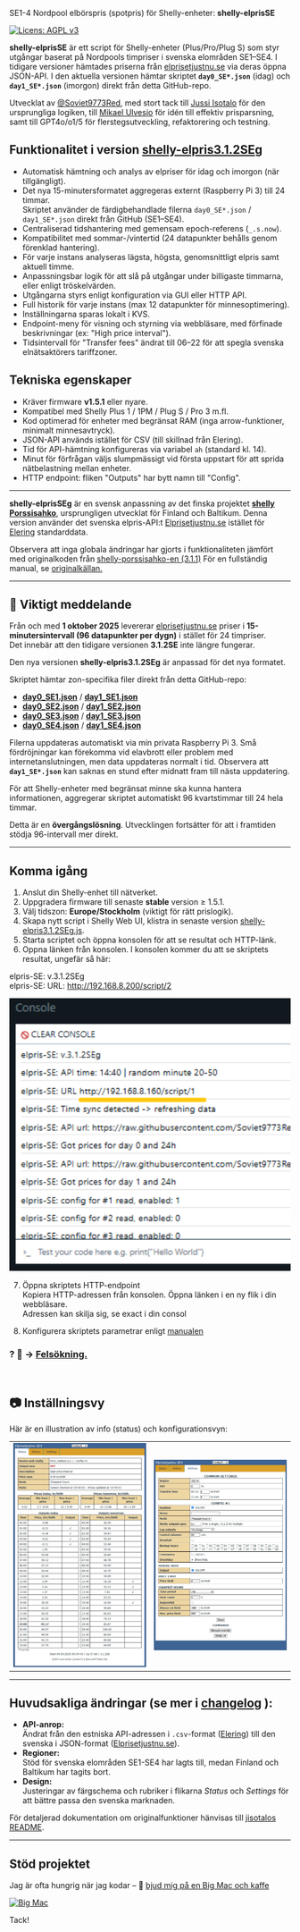 SE1-4 Nordpool elbörspris (spotpris) för Shelly-enheter: **shelly-elprisSE**

[![Licens: AGPL v3](https://img.shields.io/badge/Licens-AGPL%20v3-blue.svg)](https://www.gnu.org/licenses/agpl-3.0)

**shelly-elprisSE** är ett script för Shelly-enheter (Plus/Pro/Plug S) som styr utgångar baserat på Nordpools timpriser i svenska elområden SE1–SE4. I tidigare versioner hämtades priserna från [elprisetjustnu.se](https://www.elprisetjustnu.se/) via deras öppna JSON-API. I den aktuella versionen hämtar skriptet **`day0_SE*.json`** (idag) och **`day1_SE*.json`** (imorgon) direkt från detta GitHub-repo.

Utvecklat av [@Soviet9773Red](https://github.com/Soviet9773Red), med stort tack till [Jussi Isotalo](https://github.com/jisotalo) för den ursprungliga logiken, till [Mikael Ulvesjo](https://github.com/MikaelUlvesjo) för idén till effektiv prisparsning, samt till GPT4o/o1/5 för flerstegsutveckling, refaktorering och testning.

## Funktionalitet i version [shelly-elpris3.1.2SEg](https://github.com/Soviet9773Red/shelly-elprisSE/blob/main/shelly-elpris3.1.2SEg.js)
- Automatisk hämtning och analys av elpriser för idag och imorgon (när tillgängligt).
- Det nya 15-minutersformatet aggregeras externt (Raspberry Pi 3) till 24 timmar.  
  Skriptet använder de färdigbehandlade filerna `day0_SE*.json` / `day1_SE*.json` direkt från GitHub (SE1–SE4).
- Centraliserad tidshantering med gemensam epoch-referens (`_.s.now`).
- Kompatibilitet med sommar-/vintertid (24 datapunkter behålls genom förenklad hantering).
- För varje instans analyseras lägsta, högsta, genomsnittligt elpris samt aktuell timme.
- Anpassningsbar logik för att slå på utgångar under billigaste timmarna, eller enligt tröskelvärden.
- Utgångarna styrs enligt konfiguration via GUI eller HTTP API.
- Full historik för varje instans (max 12 datapunkter för minnesoptimering).
- Inställningarna sparas lokalt i KVS.
- Endpoint-meny för visning och styrning via webbläsare, med förfinade beskrivningar (ex: "High price interval").
- Tidsintervall för "Transfer fees" ändrat till 06–22 för att spegla svenska elnätsaktörers tariffzoner.


## Tekniska egenskaper
- Kräver firmware **v1.5.1** eller nyare.
- Kompatibel med Shelly Plus 1 / 1PM / Plug S / Pro 3 m.fl.
- Kod optimerad för enheter med begränsat RAM (inga arrow-funktioner, minimalt minnesavtryck).
- JSON-API används istället för CSV (till skillnad från Elering).
- Tid för API-hämtning konfigureras via variabel `ah` (standard kl. 14).
- Minut för förfrågan väljs slumpmässigt vid första uppstart för att sprida nätbelastning mellan enheter.
- HTTP endpoint: fliken "Outputs" har bytt namn till "Config".

---

**shelly-elprisSEg** är en svensk anpassning av det finska projektet **[shelly Porssisahko](https://github.com/jisotalo/shelly-porssisahko)**, ursprungligen utvecklat för Finland och Baltikum.  Denna version använder det svenska elpris-API:t [Elprisetjustnu.se](https://www.elprisetjustnu.se/) istället för [Elering](https://elering.ee/) standarddata.

Observera att inga globala ändringar har gjorts i funktionaliteten jämfört med originalkoden från [shelly-porssisahko-en (3.1.1)](https://github.com/jisotalo/shelly-porssisahko-en) För en fullständig manual, se [originalkällan.](https://github.com/jisotalo/shelly-porssisahko-en)

---

## 📢 Viktigt meddelande

Från och med **1 oktober 2025** levererar [elprisetjustnu.se](https://www.elprisetjustnu.se/) priser i **15-minutersintervall (96 datapunkter per dygn)** i stället för 24 timpriser.  
Det innebär att den tidigare versionen **3.1.2SE** inte längre fungerar.

Den nya versionen **shelly-elpris3.1.2SEg** är anpassad för det nya formatet.  

Skriptet hämtar zon-specifika filer direkt från detta GitHub-repo:  
- [**day0_SE1.json**](https://raw.githubusercontent.com/Soviet9773Red/shelly-elprisSE/refs/heads/main/day0_SE1.json) / [**day1_SE1.json**](https://raw.githubusercontent.com/Soviet9773Red/shelly-elprisSE/refs/heads/main/day1_SE1.json)  
- [**day0_SE2.json**](https://raw.githubusercontent.com/Soviet9773Red/shelly-elprisSE/refs/heads/main/day0_SE2.json) / [**day1_SE2.json**](https://raw.githubusercontent.com/Soviet9773Red/shelly-elprisSE/refs/heads/main/day1_SE2.json)  
- [**day0_SE3.json**](https://raw.githubusercontent.com/Soviet9773Red/shelly-elprisSE/refs/heads/main/day0_SE3.json) / [**day1_SE3.json**](https://raw.githubusercontent.com/Soviet9773Red/shelly-elprisSE/refs/heads/main/day1_SE3.json)  
- [**day0_SE4.json**](https://raw.githubusercontent.com/Soviet9773Red/shelly-elprisSE/refs/heads/main/day0_SE4.json) / [**day1_SE4.json**](https://raw.githubusercontent.com/Soviet9773Red/shelly-elprisSE/refs/heads/main/day1_SE4.json)  

Filerna uppdateras automatiskt via min privata Raspberry Pi 3. Små fördröjningar kan förekomma vid elavbrott eller problem med internetanslutningen, men data uppdateras normalt i tid. Observera att **`day1_SE*.json`** kan saknas en stund efter midnatt fram till nästa uppdatering.

För att Shelly-enheter med begränsat minne ska kunna hantera informationen, aggregerar skriptet automatiskt 96 kvartstimmar till 24 hela timmar.  

Detta är en **övergångslösning**. Utvecklingen fortsätter för att i framtiden stödja 96-intervall mer direkt.

---

## Komma igång
1. Anslut din Shelly-enhet till nätverket.
2. Uppgradera firmware till senaste **stable** version ≥ 1.5.1.
3. Välj tidszon: **Europe/Stockholm** (viktigt för rätt prislogik).
4. Skapa nytt script i Shelly Web UI, klistra in senaste version [shelly-elpris3.1.2SEg.js](https://github.com/Soviet9773Red/shelly-elprisSE/blob/main/shelly-elpris3.1.2SEg.js).
5. Starta scriptet och öppna konsolen för att se resultat och HTTP-länk.
6. Oppna länken från konsolen. I konsolen kommer du att se skriptets resultat, ungefär så här:

elpris-SE: v.3.1.2SEg<br>
elpris-SE: URL: http://192.168.8.200/script/2<br>

<img src="https://github.com/Soviet9773Red/shelly-elprisSE/blob/main/console.png?raw=true" width="520">

7. Öppna skriptets HTTP-endpoint<br>
Kopiera HTTP-adressen från konsolen.
Öppna länken i en ny flik i din webbläsare.<br>
Adressen kan skilja sig, se exact i din consol
   
8. Konfigurera skriptets parametrar enligt [manualen](https://github.com/jisotalo/shelly-porssisahko-en)

### ? 🔧 →  [Felsökning. ](./Felsokning.md)

<br>

  ## 📷 Inställningsvy
Här är en illustration av info (status) och konfigurationsvyn:
<table><tr>
      <td><img src="https://github.com/Soviet9773Red/shelly-elprisSE/blob/main/StatP.jpg" width="500"></td>
      <td><img src="https://raw.githubusercontent.com/Soviet9773Red/shelly-elprisSE/main/SetP.jpg" width="500"></td>
    </tr>
</table>

---

## Huvudsakliga ändringar (se mer i  [changelog](https://github.com/Soviet9773Red/shelly-elprisSE/blob/main/CHANGELOG.md) ):

- **API-anrop:**  
  Ändrat från den estniska API-adressen i `.csv`-format ([Elering](https://elering.ee/)) till den svenska i JSON-format ([Elprisetjustnu.se](https://www.elprisetjustnu.se/)).  
- **Regioner:**  
  Stöd för svenska elområden SE1-SE4 har lagts till, medan Finland och Baltikum har tagits bort.  
- **Design:**  
  Justeringar av färgschema och rubriker i flikarna *Status* och *Settings* för att bättre passa den svenska marknaden.

För detaljerad dokumentation om originalfunktioner hänvisas till [jisotalos README](https://github.com/jisotalo/shelly-porssisahko-en).

---

## Stöd projektet
Jag är ofta hungrig när jag kodar – 🍔 [bjud mig på en Big Mac och kaffe](https://buymeacoffee.com/soviet9773red)

[![Big Mac](https://img.shields.io/badge/Buy%20me%20a%20🍔-Big%20Mac-yellow?style=for-the-badge)](https://buymeacoffee.com/soviet9773red)

Tack!
